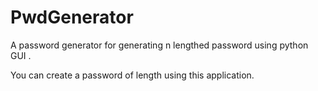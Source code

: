 # PwdGenerator
A password generator for generating n lengthed password using python GUI .

You can create a password of length using this application.
